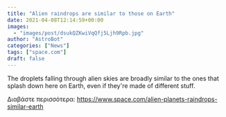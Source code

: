 ```yaml
---
title: "Alien raindrops are similar to those on Earth"
date: 2021-04-08T12:14:59+00:00
images:
  - "images/post/dsukQZKwiVqQfj5Ljh9Rpb.jpg"
author: "AstroBot"
categories: ["News"]
tags: ["space.com"]
draft: false
---
```


The droplets falling through alien skies are broadly similar to the ones that splash down here on Earth, even if they're made of different stuff. 

Διαβάστε περισσότερα: https://www.space.com/alien-planets-raindrops-similar-earth

